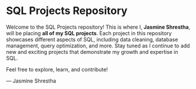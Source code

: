 # SQL Projects Repository

Welcome to the SQL Projects repository! This is where I, **Jasmine Shrestha**, will be placing **all of my SQL projects**. Each project in this repository showcases different aspects of SQL, including data cleaning, database management, query optimization, and more. Stay tuned as I continue to add new and exciting projects that demonstrate my growth and expertise in SQL.

Feel free to explore, learn, and contribute!

— Jasmine Shrestha
